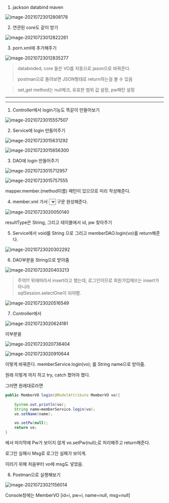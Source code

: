 

1.  jackson databind maven

![image-20210723012808178](building_server_2.assets/image-20210723012808178.png)

2. 연관된 core도 같이 받기

![image-20210723012822261](building_server_2.assets/image-20210723012822261.png)

3. porn.xml에 추가해주기

![image-20210723012835277](building_server_2.assets/image-20210723012835277.png)



> databinded, core 들은 VO를 자동으로 jason으로 바꿔준다.
>
> postman으로 돌려보면 JSON형태로 return하는걸 볼 수 있음

> set,get method는 null체크, 유효한 범위 값 설정, pw패턴 설정

<hr>

<hr>

1. Controller에서 login기능도 똑같이 만들어보기

![image-20210723015557507](building_server_2.assets/image-20210723015557507.png)

2. Service에 login 만들어주기

![image-20210723015631292](building_server_2.assets/image-20210723015631292.png)

![image-20210723015656300](building_server_2.assets/image-20210723015656300.png)

3. DAO에 login 만들어주기

![image-20210723015712957](building_server_2.assets/image-20210723015712957.png)

![image-20210723015757555](building_server_2.assets/image-20210723015757555.png)

mapper.member.(method이름) 패턴이 있으므로 미리 작성해준다.

4. member.xml 가서 <select></select> 구문 완성해준다.

![image-20210723020050140](building_server_2.assets/image-20210723020050140.png)

resultType은 String, 그리고 테이블에서 id, pw 찾아주기

5. Service에서 void를 String 으로 그리고 memberDAO.login(vo)를 return해준다.

![image-20210723020302292](building_server_2.assets/image-20210723020302292.png)

6. DAO부분을 String으로 받아줌

![image-20210723020403213](building_server_2.assets/image-20210723020403213.png)

> 주의!!! 위에따라서 insert라고 했는데, 로그인이므로 회원가입때쓰는 insert가 아니라<br>sqlSession.selectOne이 되야함.

![image-20210723020516549](building_server_2.assets/image-20210723020516549.png)

7. Controller에서

![image-20210723020624181](building_server_2.assets/image-20210723020624181.png)

이부분을

![image-20210723020736404](building_server_2.assets/image-20210723020736404.png)

![image-20210723020910644](building_server_2.assets/image-20210723020910644.png)

이렇게 바꿔준다. memberService.login(vo); 를 String name으로 받아줌.

원래 이렇게 까지 하고 try, catch 했어야 했다.

그러면 원래대로라면

```java
public MemberVO login(@ModelAttribute MemberVO vo){
    
    System.out.println(vo);
    String name=memberService.login(vo);
    vo.setName(name);

    vo.setPw(null);
    return vo;
}
```

에서 마지막에 Pw가 보이지 않게 vo.setPw(null);로 처리해주고 return해준다.

로그인 실패시 Msg로 로그인 실패가 보이게.

이러기 위해 처음부터 vo에 msg도 넣었음.

8. Postman으로 실행해보기

![image-20210723021156014](building_server_2.assets/image-20210723021156014.png)

Console창에는 MemberVO [id=i, pw=i, name=null, msg=null]

